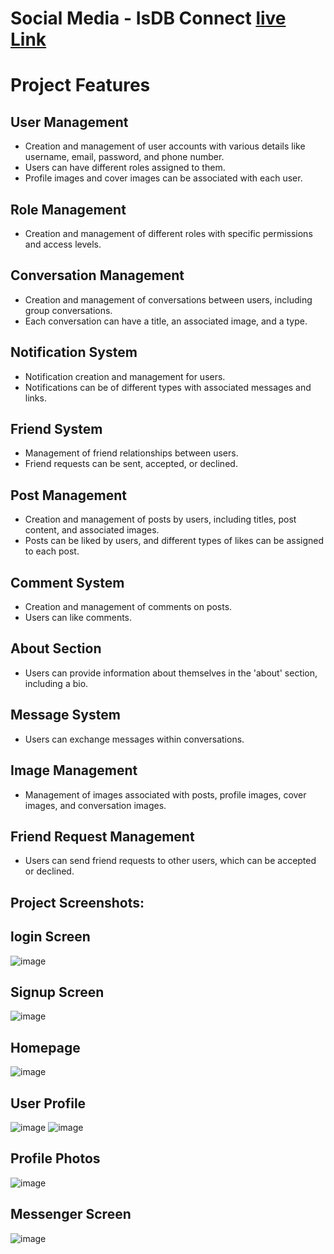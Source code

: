 # Social Media - IsDB Connect  [live Link](https://isdbsocialmedia.skmiraj.online/)

# Project Features

## User Management

- Creation and management of user accounts with various details like username, email, password, and phone number.
- Users can have different roles assigned to them.
- Profile images and cover images can be associated with each user.

## Role Management

- Creation and management of different roles with specific permissions and access levels.

## Conversation Management

- Creation and management of conversations between users, including group conversations.
- Each conversation can have a title, an associated image, and a type.

## Notification System

- Notification creation and management for users.
- Notifications can be of different types with associated messages and links.

## Friend System

- Management of friend relationships between users.
- Friend requests can be sent, accepted, or declined.

## Post Management

- Creation and management of posts by users, including titles, post content, and associated images.
- Posts can be liked by users, and different types of likes can be assigned to each post.

## Comment System

- Creation and management of comments on posts.
- Users can like comments.

## About Section

- Users can provide information about themselves in the 'about' section, including a bio.

## Message System

- Users can exchange messages within conversations.

## Image Management

- Management of images associated with posts, profile images, cover images, and conversation images.

## Friend Request Management

- Users can send friend requests to other users, which can be accepted or declined.

## Project Screenshots:

<!-- create some bullet ponits -->

## login Screen

![image](https://github.com/skmirajbn/laravelSocial/assets/67829716/1b113f66-6eb9-4e9d-993c-a6676badfff5)


## Signup Screen

![image](https://github.com/skmirajbn/laravelSocial/assets/67829716/56f78188-0827-4285-b504-712bba4b96aa)


## Homepage

![image](https://github.com/skmirajbn/laravelSocial/assets/67829716/13f96ac6-1c17-41d4-aa17-d643456169c3)


## User Profile

![image](https://github.com/skmirajbn/laravelSocial/assets/67829716/e62cf113-f20e-4cc8-b7b3-fca73dcfe4d8)
![image](https://github.com/skmirajbn/laravelSocial/assets/67829716/ca27505c-1f83-4457-81ec-032895e8dc6d)




## Profile Photos

![image](https://github.com/skmirajbn/laravelSocial/assets/67829716/14053ee2-3e12-4c3c-a3b7-577e8c812aa1)

## Messenger Screen

![image](https://github.com/skmirajbn/laravelSocial/assets/67829716/6ec90b34-ebb0-40d5-9f07-8673de596bb5)

